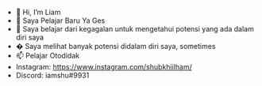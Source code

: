 - 👋 Hi, I’m Liam
- 👀 Saya Pelajar Baru Ya Ges
- 🌱  Saya belajar dari kegagalan untuk mengetahui potensi yang ada dalam diri saya
- � Saya melihat banyak potensi didalam diri saya, sometimes
- 📫 Pelajar Otodidak
- Instagram: https://www.instagram.com/shubkhiilham/
- Discord: iamshu#9931
<!---
iamshu5/iamshu5 is a ✨ special ✨ repository because its `README.md` (this file) appears on your GitHub profile.
You can click the Preview link to take a look at your changes.
--->
